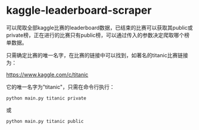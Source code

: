 # kaggle-leaderboard-scraper

可以爬取全部kaggle比赛的leaderboard数据，已结束的比赛可以获取其public或private榜，正在进行的比赛只有public榜，可以通过传入的参数决定爬取哪个榜单数据。

只需确定比赛的唯一名字，在比赛的链接中可以找到，如著名的titanic比赛链接为：

https://www.kaggle.com/c/titanic

它的唯一名字为"titanic"，只需在命令行执行：

```
python main.py titanic private
```

或

```
python main.py titanic public
```

